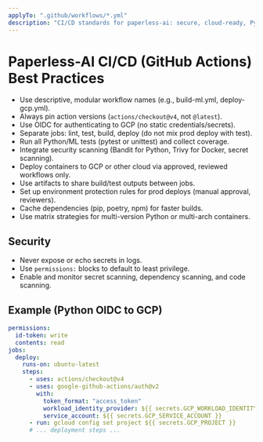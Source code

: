 ```yaml
---
applyTo: ".github/workflows/*.yml"
description: "CI/CD standards for paperless-ai: secure, cloud-ready, Python/AI/ML workflows."
---
```


# Paperless-AI CI/CD (GitHub Actions) Best Practices

- Use descriptive, modular workflow names (e.g., build-ml.yml, deploy-gcp.yml).
- Always pin action versions (`actions/checkout@v4`, not `@latest`).
- Use OIDC for authenticating to GCP (no static credentials/secrets).
- Separate jobs: lint, test, build, deploy (do not mix prod deploy with test).
- Run all Python/ML tests (pytest or unittest) and collect coverage.
- Integrate security scanning (Bandit for Python, Trivy for Docker, secret scanning).
- Deploy containers to GCP or other cloud via approved, reviewed workflows only.
- Use artifacts to share build/test outputs between jobs.
- Set up environment protection rules for prod deploys (manual approval, reviewers).
- Cache dependencies (pip, poetry, npm) for faster builds.
- Use matrix strategies for multi-version Python or multi-arch containers.

## Security

- Never expose or echo secrets in logs.
- Use `permissions:` blocks to default to least privilege.
- Enable and monitor secret scanning, dependency scanning, and code scanning.

## Example (Python OIDC to GCP)

```yaml
permissions:
  id-token: write
  contents: read
jobs:
  deploy:
    runs-on: ubuntu-latest
    steps:
      - uses: actions/checkout@v4
      - uses: google-github-actions/auth@v2
        with:
          token_format: "access_token"
          workload_identity_provider: ${{ secrets.GCP_WORKLOAD_IDENTITY_PROVIDER }}
          service_account: ${{ secrets.GCP_SERVICE_ACCOUNT }}
      - run: gcloud config set project ${{ secrets.GCP_PROJECT }}
      # ... deployment steps ...
```
